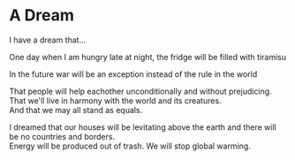 # A Dream

I have a dream that...

One day when I am hungry late at night, the fridge will be filled with tiramisu

In the future war will be an exception instead of the rule in the world

That people will help eachother unconditionally and without prejudicing.
<br>
That we'll live in harmony with the world and its creatures.
<br>
And that we may all stand as equals.
<br>

I dreamed that our houses will be levitating above the earth and there will be no countries and borders.  
Energy will be produced out of trash. We will stop global warming.  
